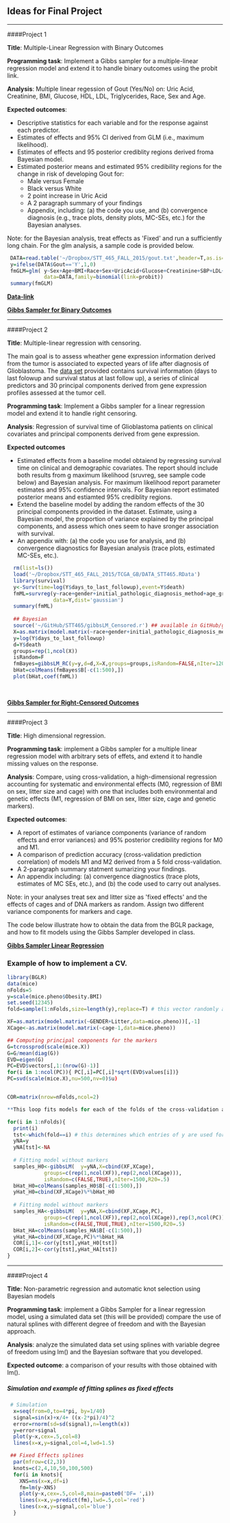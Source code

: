 ## Ideas for Final Project
-----------------------------------------------------------------------------------------------------	
####Project 1	

   **Title**: Multiple-Linear Regression with Binary Outcomes

   **Programming task**: Implement a Gibbs sampler for a multiple-linear regression model and extend it to handle binary outcomes using the probit link.

   **Analysis**:  Multiple linear regession of Gout (Yes/No) on: Uric Acid, Creatinine, BMI, Glucose, HDL, LDL, 
                Triglycerides, Race, Sex and Age. 
    
   **Expected outcomes**: 
   
- Descriptive statistics for each variable and for the response against each predictor.
- Estimates of effects and 95% CI derived from GLM (i.e., maximum likelihood).
- Estimates of effects and 95 posterior crediblity regions derived froma Bayesian model.
- Estimated posterior means and estimated 95% credibility regions for the change in risk of developing Gout for:
	- Male versus Female
	- Black versus White
	- 2 point increase in Uric Acid
	- A  2 paragraph summary of your findings
	- Appendix, including: (a) the code you use, and (b) convergence diagnosis (e.g., trace plots, density plots, MC-SEs, etc.) for the Bayesian analyses.
        
Note: for the Bayesian analysis, treat effects as 'Fixed' and run a sufficiently long chain. For the glm analysis, a sample code is provided below. 
   
  
```R
 DATA=read.table('~/Dropbox/STT_465_FALL_2015/gout.txt',header=T,as.is=T)
 y=ifelse(DATA$Gout=='Y',1,0)
 fmGLM=glm( y~Sex+Age+BMI+Race+Sex+UricAcid+Glucose+Creatinine+SBP+LDL+HDL+SBP+Triglycerides,
            data=DATA,family=binomial(link=probit))
 summary(fmGLM)
```
              
   **[Data-link](https://www.dropbox.com/s/ho3p0uwohjnoln3/gout.txt?dl=0)**
   
   **[Gibbs Sampler for Binary Outcomes](https://github.com/gdlc/STT465/blob/master/gibbsLM_Binary.md)**


-----------------------------------------------------------------------------------------------------	

####Project 2	

**Title**: Multiple-linear regression with censoring.

The main goal is to assess wheather gene expression information derived from the tumor is associated to expected years of life after diagnosis of Glioblastoma. The [data set](https://www.dropbox.com/s/1rw7s4z1ta3kehy/DATA_STT465.RData?dl=0) provided contains survival information (days to last folowup and survival status at last follow up), a series of clinical predictors and 30 principal components derived from gene expression profiles assessed at the tumor cell.

**Programming task**: Implement a Gibbs sampler for a linear regression model and extend it to handle right censoring.

**Analysis**: Regression of survival time of Glioblastoma patients on clinical covariates and principal components derived from gene expression.

**Expected outcomes**

- Estimated effects from a baseline model obtaiend by regressing survival time on clinical and demographic covariates. The report should include both results from g maximum likelihood (sruvreg, see sample code below) and Bayesian analysis. For maximum likelihood report parameter estimates and 95% confidence intervals. For Bayesian report estimated posterior means and estiamted 95% crediblity regions.
- Extend the baseline model by adding the random effects of the 30 principal components provided in the dataset. Estimate, using a  Bayesian model, the proportion of variance explained by the principal components, and assess which ones seem to have sronger association with survival.
- An appendix with: (a) the code you use for analysis, and (b) convergence diagnostics for Bayesian analysis (trace plots, estimated MC-SEs, etc.).

```R
  rm(list=ls())
  load('~/Dropbox/STT_465_FALL_2015/TCGA_GB/DATA_STT465.RData')
  library(survival)
  y<-Surv(time=log(Y$days_to_last_followup),event=Y$death)
  fmML=survreg(y~race+gender+initial_pathologic_diagnosis_method+age_group10,
               data=Y,dist='gaussian')
  summary(fmML)
  
  ## Bayesian
  source('~/GitHub/STT465/gibbsLM_Censored.r') ## available in GitHub/gdlc/STT465/gibbsLM_Censored.r
  X=as.matrix(model.matrix(~race+gender+initial_pathologic_diagnosis_method+age_group10,data=Y))
  y=log(Y$days_to_last_followup)
  d=Y$death
  groups=rep(1,ncol(X))
  isRandom=F
  fmBayes=gibbsLM_RC(y=y,d=d,X=X,groups=groups,isRandom=FALSE,nIter=12000)
  bHat=colMeans(fmBayes$B[-c(1:500),])
  plot(bHat,coef(fmML))
  
  
```

**[Gibbs Sampler for Right-Censored Outcomes](https://github.com/gdlc/STT465/blob/master/gibbsLM_Censored.md)**

-----------------------------------------------------------------------------------------------------	

####Project 3	
									

**Title**: High dimensional regression.

**Programming task**: implement a Gibbs sampler for a multiple linear regression model with arbitrary sets of effets, and extend it to handle missing values on the response.

**Analysis**:  Compare, using cross-validation, a high-dimensional regression accounting for systematic and environmental effects (M0, regression of BMI on sex, litter size and cage) with one that includes both environmental and genetic effects (M1, regression of BMI on sex, litter size, cage and genetic markers).

**Expected outcomes**: 

- A report of estimates of variance components (variance of random effects and error variances) and 95% posterior credibility regions for M0 and M1.
- A comparison of prediction accuracy (cross-validation prediction correlation) of models M1 and M2 derived from a 5 fold cross-validation.
- A 2-paragraph summary statment sumarizing your findings.
- An appendix including: (a) convergence diagnostics (trace plots, estimates of MC SEs, etc.), and (b) the code used to carry out analyses.

Note: in your analyses treat sex and litter size as 'fixed effects' and the effects of cages and of DNA markers as random. Assign two different variance components for markers and cage.

The code below illustrate how to obtain the data from the BGLR package, and how to fit models using the Gibbs Sampler developed in class.

**[Gibbs Sampler Linear Regression](https://github.com/gdlc/STT465/blob/master/gibbsSamplerLM.md)**

### Example of how to implement a CV.


```R
library(BGLR)
data(mice)
nFolds=5
y=scale(mice.pheno$Obesity.BMI)
set.seed(12345)
fold=sample(1:nFolds,size=length(y),replace=T) # this vector randomly assigns each mice to a fold

XF=as.matrix(model.matrix(~GENDER+Litter,data=mice.pheno))[,-1]
XCage<-as.matrix(model.matrix(~cage-1,data=mice.pheno))

## Computing principal components for the markers
G=tcrossprod(scale(mice.X))
G=G/mean(diag(G))
EVD=eigen(G)
PC=EVD$vectors[,1:(nrow(G)-1)]
for(i in 1:ncol(PC)){ PC[,i]=PC[,i]*sqrt(EVD$values[i])}
PC=svd(scale(mice.X),nu=500,nv=0)$u)


COR=matrix(nrow=nFolds,ncol=2)

**This loop fits models for each of the folds of the cross-validation and evaluates prediction accuracy (correlation).**

for(i in 1:nFolds){
  print(i)
  tst<-which(fold==i) # this determines which entries of y are used for testing in the ith fold.
  yNA=y
  yNA[tst]<-NA
  
  # Fitting model without markers
  samples_H0<-gibbsLM(	y=yNA,X=cbind(XF,XCage),
  			groups=c(rep(1,ncol(XF)),rep(2,ncol(XCage))),
  			isRandom=c(FALSE,TRUE),nIter=1500,R20=.5)
  bHat_H0=colMeans(samples_H0$B[-c(1:500),])
  yHat_H0=cbind(XF,XCage)%*%bHat_H0
  
  # Fitting model without markers
  samples_HA<-gibbsLM(	y=yNA,X=cbind(XF,XCage,PC),
  			groups=c(rep(1,ncol(XF)),rep(2,ncol(XCage)),rep(3,ncol(PC))),
  			isRandom=c(FALSE,TRUE,TRUE),nIter=1500,R20=.5)
  bHat_HA=colMeans(samples_HA$B[-c(1:500),])
  yHat_HA=cbind(XF,XCage,PC)%*%bHat_HA
  COR[i,1]<-cor(y[tst],yHat_H0[tst])
  COR[i,2]<-cor(y[tst],yHat_HA[tst])
}

```

-----------------------------------------------------------------------------------------------------	
####Project 4	

**Title**: Non-parametric regression and automatic knot selection using Bayesian models

**Programming task**: implement a Gibbs Sampler for a linear regression model, using a simulated data set (this will be provided) compare the use of natural splines with different degree of freedom and with the Bayesian approach.

**Analysis**:   analyze the simulated data set using splines with variable degree of freedom using lm() and the Bayesian software that you developed. 

**Expected outcome**: a comparison of your results  with those obtained with lm().


##### Simulation and example of fitting splines as fixed effects


```R
 # Simulation
  x=seq(from=0,to=4*pi, by=1/40)
  signal=sin(x)+x/4+ ((x-2*pi)/4)^2
  error=rnorm(sd=sd(signal),n=length(x))
  y=error+signal
  plot(y~x,cex=.5,col=8)
  lines(x=x,y=signal,col=4,lwd=1.5)

 ## Fixed Effects splines
  par(mfrow=c(2,3))
  knots=c(2,4,10,50,100,500)
  for(i in knots){
 	XNS=ns(x=x,df=i)
 	fm=lm(y~XNS)
 	plot(y~x,cex=.5,col=8,main=paste0('DF= ',i))
 	lines(x=x,y=predict(fm),lwd=.5,col='red')
 	lines(x=x,y=signal,col='blue')
  }
 
 ```
